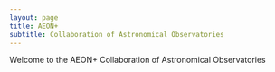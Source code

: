 ```yaml
---
layout: page
title: AEON+
subtitle: Collaboration of Astronomical Observatories
---
```


Welcome to the AEON+ Collaboration of Astronomical Observatories